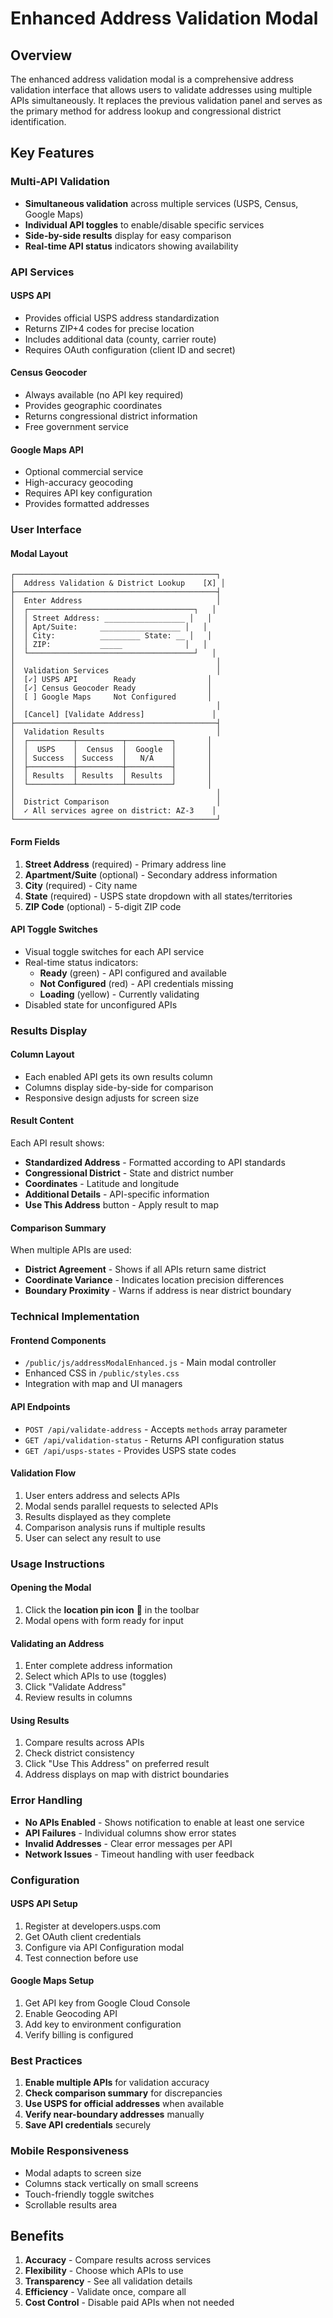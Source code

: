 # Enhanced Address Validation Modal

## Overview
The enhanced address validation modal is a comprehensive address validation interface that allows users to validate addresses using multiple APIs simultaneously. It replaces the previous validation panel and serves as the primary method for address lookup and congressional district identification.

## Key Features

### Multi-API Validation
- **Simultaneous validation** across multiple services (USPS, Census, Google Maps)
- **Individual API toggles** to enable/disable specific services
- **Side-by-side results** display for easy comparison
- **Real-time API status** indicators showing availability

### API Services

#### USPS API
- Provides official USPS address standardization
- Returns ZIP+4 codes for precise location
- Includes additional data (county, carrier route)
- Requires OAuth configuration (client ID and secret)

#### Census Geocoder
- Always available (no API key required)
- Provides geographic coordinates
- Returns congressional district information
- Free government service

#### Google Maps API
- Optional commercial service
- High-accuracy geocoding
- Requires API key configuration
- Provides formatted addresses

### User Interface

#### Modal Layout
```
┌─────────────────────────────────────────────┐
│  Address Validation & District Lookup    [X] │
├─────────────────────────────────────────────┤
│  Enter Address                              │
│  ┌─────────────────────────────────────┐   │
│  │ Street Address: __________________ │   │
│  │ Apt/Suite:     __________________ │   │
│  │ City:          _________ State: __ │   │
│  │ ZIP:           _____              │   │
│  └─────────────────────────────────────┘   │
│                                             │
│  Validation Services                        │
│  [✓] USPS API        Ready                │
│  [✓] Census Geocoder Ready                │
│  [ ] Google Maps     Not Configured       │
│                                             │
│  [Cancel] [Validate Address]               │
├─────────────────────────────────────────────┤
│  Validation Results                         │
│  ┌──────────┬──────────┬──────────┐       │
│  │  USPS    │  Census  │  Google  │       │
│  │ Success  │ Success  │   N/A    │       │
│  ├──────────┼──────────┼──────────┤       │
│  │ Results  │ Results  │ Results  │       │
│  └──────────┴──────────┴──────────┘       │
│                                             │
│  District Comparison                        │
│  ✓ All services agree on district: AZ-3    │
└─────────────────────────────────────────────┘
```

#### Form Fields
1. **Street Address** (required) - Primary address line
2. **Apartment/Suite** (optional) - Secondary address information
3. **City** (required) - City name
4. **State** (required) - USPS state dropdown with all states/territories
5. **ZIP Code** (optional) - 5-digit ZIP code

#### API Toggle Switches
- Visual toggle switches for each API service
- Real-time status indicators:
  - **Ready** (green) - API configured and available
  - **Not Configured** (red) - API credentials missing
  - **Loading** (yellow) - Currently validating
- Disabled state for unconfigured APIs

### Results Display

#### Column Layout
- Each enabled API gets its own results column
- Columns display side-by-side for comparison
- Responsive design adjusts for screen size

#### Result Content
Each API result shows:
- **Standardized Address** - Formatted according to API standards
- **Congressional District** - State and district number
- **Coordinates** - Latitude and longitude
- **Additional Details** - API-specific information
- **Use This Address** button - Apply result to map

#### Comparison Summary
When multiple APIs are used:
- **District Agreement** - Shows if all APIs return same district
- **Coordinate Variance** - Indicates location precision differences
- **Boundary Proximity** - Warns if address is near district boundary

### Technical Implementation

#### Frontend Components
- `/public/js/addressModalEnhanced.js` - Main modal controller
- Enhanced CSS in `/public/styles.css`
- Integration with map and UI managers

#### API Endpoints
- `POST /api/validate-address` - Accepts `methods` array parameter
- `GET /api/validation-status` - Returns API configuration status
- `GET /api/usps-states` - Provides USPS state codes

#### Validation Flow
1. User enters address and selects APIs
2. Modal sends parallel requests to selected APIs
3. Results displayed as they complete
4. Comparison analysis runs if multiple results
5. User can select any result to use

### Usage Instructions

#### Opening the Modal
1. Click the **location pin icon** 📍 in the toolbar
2. Modal opens with form ready for input

#### Validating an Address
1. Enter complete address information
2. Select which APIs to use (toggles)
3. Click "Validate Address"
4. Review results in columns

#### Using Results
1. Compare results across APIs
2. Check district consistency
3. Click "Use This Address" on preferred result
4. Address displays on map with district boundaries

### Error Handling
- **No APIs Enabled** - Shows notification to enable at least one service
- **API Failures** - Individual columns show error states
- **Invalid Addresses** - Clear error messages per API
- **Network Issues** - Timeout handling with user feedback

### Configuration

#### USPS API Setup
1. Register at developers.usps.com
2. Get OAuth client credentials
3. Configure via API Configuration modal
4. Test connection before use

#### Google Maps Setup
1. Get API key from Google Cloud Console
2. Enable Geocoding API
3. Add key to environment configuration
4. Verify billing is configured

### Best Practices
1. **Enable multiple APIs** for validation accuracy
2. **Check comparison summary** for discrepancies
3. **Use USPS for official addresses** when available
4. **Verify near-boundary addresses** manually
5. **Save API credentials** securely

### Mobile Responsiveness
- Modal adapts to screen size
- Columns stack vertically on small screens
- Touch-friendly toggle switches
- Scrollable results area

## Benefits
1. **Accuracy** - Compare results across services
2. **Flexibility** - Choose which APIs to use
3. **Transparency** - See all validation details
4. **Efficiency** - Validate once, compare all
5. **Cost Control** - Disable paid APIs when not needed